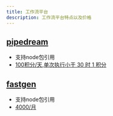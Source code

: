 ```yaml
---
title: 工作流平台
description: 工作流平台特点以及价格
---
```


## [pipedream](https://pipedream.com/)

- 支持node包引用
- [100积分/天](https://pipedream.com/pricing),[单次执行小于 30 时 1 积分](https://pipedream.com/docs/pricing/#how-does-workflow-memory-affect-credits)


## [fastgen](https://app.fastgen.com/)

- 支持node包引用
- [4000/月](https://fastgen.com/pricing)

